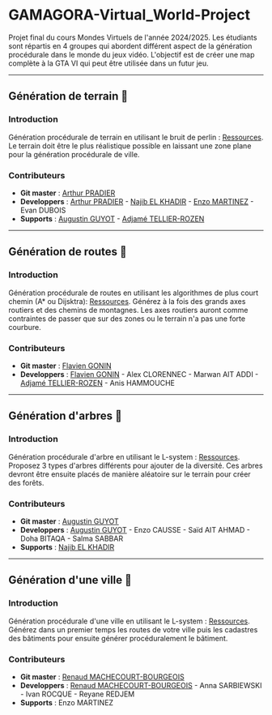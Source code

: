 # GAMAGORA-Virtual_World-Project
Projet final du cours Mondes Virtuels de l'année 2024/2025. Les étudiants sont répartis en 4 groupes qui abordent différent aspect de la génération procédurale dans le monde du jeux vidéo. L'objectif est de créer une map complète à la GTA VI qui peut être utilisée dans un futur jeu. 

---
## Génération de terrain :mount_fuji:
### Introduction
Génération procédurale de terrain en utilisant le bruit de perlin : [Ressources](https://www.youtube.com/watch?v=wbpMiKiSKm8&list=PLFt_AvWsXl0eBW2EiBtl_sxmDtSgZBxB3&index=1). Le terrain doit être le plus réalistique possible en laissant une zone plane pour la génération procédurale de ville.

### Contributeurs
- **Git master** : [Arthur PRADIER](https://www.arthur-pradier.tech/)
- **Developpers** : [Arthur PRADIER](https://www.arthur-pradier.tech/) - [Najib EL KHADIR](https://najibxy.github.io/) - [Enzo MARTINEZ](https://dev-portfolio-enzo-martinezs-projects.vercel.app/) - Evan DUBOIS
- **Supports** : [Augustin GUYOT](https://www.linkedin.com/in/augustin-guyot/) - [Adjamé TELLIER-ROZEN](https://adjametelroz.wixsite.com/portfolio-ame)

---
## Génération de routes :car:
### Introduction
Génération procédurale de routes en utilisant les algorithmes de plus court chemin (A* ou Dijsktra): [Ressources](https://www.youtube.com/watch?v=-L-WgKMFuhE). Générez à la fois des grands axes routiers et des chemins de montagnes. Les axes routiers auront comme contraintes de passer que sur des zones ou le terrain n'a pas une forte courbure. 

### Contributeurs
- **Git master** : [Flavien GONIN](https://katsukifirestar.github.io/Portfolio/)
- **Developpers** : [Flavien GONIN](https://katsukifirestar.github.io/Portfolio/) - Alex CLORENNEC - Marwan AIT ADDI - [Adjamé TELLIER-ROZEN](https://adjametelroz.wixsite.com/portfolio-ame) - Anis HAMMOUCHE

---
## Génération d'arbres :deciduous_tree:
### Introduction
Génération procédurale d'arbre en utilisant le L-system : [Ressources](https://www.youtube.com/watch?v=E1B4UoSQMFw&list=PLQu8TxiWYLxID80vTywVWjaloCyytE2gB&index=2). Proposez 3 types d'arbres différents pour ajouter de la diversité. Ces arbres devront être ensuite placés de manière aléatoire sur le terrain pour créer des forêts. 
### Contributeurs
- **Git master** : [Augustin GUYOT](https://www.linkedin.com/in/augustin-guyot/)
- **Developpers** : [Augustin GUYOT](https://www.linkedin.com/in/augustin-guyot/) - Enzo CAUSSE - Saïd AIT AHMAD - Doha BITAQA - Salma SABBAR
- **Supports** : [Najib EL KHADIR](https://najibxy.github.io/)
  
---
## Génération d'une ville :city_sunrise:
### Introduction
Génération procédurale d'une ville en utilisant le L-system : [Ressources](https://cgl.ethz.ch/Downloads/Publications/Papers/2001/p_Par01.pdf). Générez dans un premier temps les routes de votre ville puis les cadastres des bâtiments pour ensuite générer procéduralement le bâtiment.
### Contributeurs
- **Git master** : [Renaud MACHECOURT-BOURGEOIS](https://itschocapic.github.io/)
- **Developpers** : [Renaud MACHECOURT-BOURGEOIS](https://itschocapic.github.io/) - Anna SARBIEWSKI - Ivan ROCQUE - Reyane REDJEM
- **Supports** : Enzo MARTINEZ
